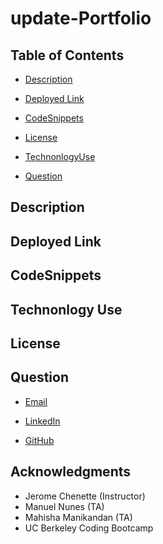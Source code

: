 # update-Portfolio

## Table of Contents
 - [Description](#description)

 - [Deployed Link](#deployed-link)
 
 - [CodeSnippets](#CodeSnippets)

 - [License](#license)

 - [TechnonlogyUse](#Technonlogy-Use)

 - [Question](#Question)

## Description

 <!-- ![video](assets/CSS/image/update.portfolio.gif) -->

## Deployed Link

## CodeSnippets

## Technonlogy Use
## License

## Question
  
 * [Email](abuye20@yahoo.com)

 * [LinkedIn](https://www.linkedin.com/in/abuye-mamuye-5a49921b0/)

 * [GitHub](https://github.com/AbuyeM1)

## Acknowledgments
 - Jerome Chenette (Instructor)
 - Manuel Nunes (TA)
 - Mahisha Manikandan (TA)
 - UC Berkeley Coding Bootcamp
